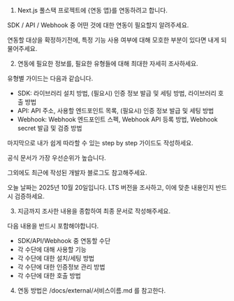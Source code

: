 1. Next.js 풀스택 프로젝트에 {연동 앱}를 연동하려고 합니다.

SDK / API / Webhook 중 어떤 것에 대한 연동이 필요할지 알려주세요.

연동할 대상을 확정하기전에, 특정 기능 사용 여부에 대해 모호한 부분이 있다면 내게 되물어주세요.

2. 연동에 필요한 정보를, 필요한 유형들에 대해 최대한 자세히 조사하세요.

유형별 가이드는 다음과 같습니다.

- SDK: 라이브러리 설치 방법, (필요시) 인증 정보 발급 및 세팅 방법, 라이브러리 호출 방법
- API: API 주소, 사용할 엔드포인트 목록, (필요시) 인증 정보 발급 및 세팅 방법
- Webhook: Webhook 엔드포인트 스펙, Webhook API 등록 방법, Webhook secret 발급 및 검증 방법

마지막으로 내가 쉽게 따라할 수 있는 step by step 가이드도 작성하세요.

공식 문서가 가장 우선순위가 높습니다.

그외에도 최근에 작성된 개발자 블로그도 참고해주세요.

오늘 날짜는 2025년 10월 20일입니다. LTS 버전을 조사하고, 이에 맞춘 내용인지 반드시 검증하세요.

3. 지금까지 조사한 내용을 종합하여 최종 문서로 작성해주세요.

다음 내용을 반드시 포함해야합니다.

- SDK/API/Webhook 중 연동할 수단
- 각 수단에 대해 사용할 기능
- 각 수단에 대한 설치/세팅 방법
- 각 수단에 대한 인증정보 관리 방법
- 각 수단에 대한 호출 방법

4. 연동 방법은 /docs/external/서비스이름.md 를 참고한다.